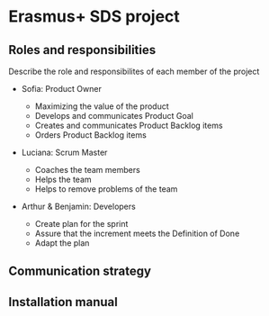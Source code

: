 # Erasmus+ SDS project

## Roles and responsibilities

Describe the role and responsibilites of each member of the project

- Sofia: Product Owner
  - Maximizing the value of the product
  - Develops and communicates Product Goal
  - Creates and communicates Product Backlog items
  - Orders Product Backlog items

- Luciana: Scrum Master
  - Coaches the team members
  - Helps the team
  - Helps to remove problems of the team

- Arthur & Benjamin: Developers
  - Create plan for the sprint
  - Assure that the increment meets the Definition of Done
  - Adapt the plan

## Communication strategy

## Installation manual
